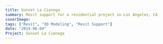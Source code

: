 ```yaml
---
title: Sunset La Cienega
summary: Revit support for a residential project in Los Angeles, CA
coverImage:
tags: ["Revit", "3D Modeling", "Revit Support"]
date: "2014-06-04"
Project: Sunset La Cienega
---
```

